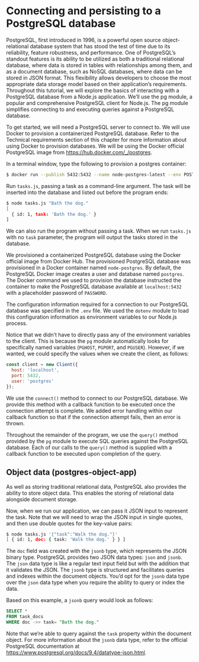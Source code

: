 # Connecting and persisting to a PostgreSQL database

PostgreSQL, first introduced in 1996, is a powerful open source object-relational database system
that has stood the test of time due to its reliability, feature robustness, and performance. One of
PostgreSQL’s standout features is its ability to be utilized as both a traditional relational database, where
data is stored in tables with relationships among them, and as a document database, such as NoSQL
databases, where data can be stored in JSON format. This flexibility allows developers to choose the
most appropriate data storage model based on their application’s requirements.
Throughout this tutorial, we will explore the basics of interacting with a PostgreSQL database from
a Node.js application. We’ll use the pg module, a popular and comprehensive PostgreSQL client for
Node.js. The pg module simplifies connecting to and executing queries against a PostgreSQL database.

To get started, we will need a PostgreSQL server to connect to. We will use Docker to provision a
containerized PostgreSQL database. Refer to the Technical requirements section of this chapter for
more information about using Docker to provision databases.
We will be using the Docker official PostgreSQL image from https://hub.docker.com/_/postgres.

In a terminal window, type the following to provision a postgres container:

```Bash
$ docker run --publish 5432:5432 --name node-postgres-latest --env POSTGRES_PASSWORD=PASSWORD --detach postgres:17
```

Run `tasks.js`, passing a task as a command-line argument. The task will be inserted into
the database and listed out before the program ends:

```Bash
$ node tasks.js "Bath the dog."
[
  { id: 1, task: 'Bath the dog.' }
]
```

We can also run the program without passing a task. When we run `tasks.js` with no `task`
parameter, the program will output the tasks stored in the database.

We provisioned a containerized PostgreSQL database using
the Docker official image from Docker Hub. The provisioned PostgreSQL database was provisioned
in a Docker container named `node-postgres`. By default, the PostgreSQL Docker image creates
a user and database named `postgres`. The Docker command we used to provision the database
instructed the container to make the PostgreSQL database available at `localhost:5432` with a
placeholder password of `PASSWORD`.

The configuration information required for a connection to our PostgreSQL database was specified in
the `.env` file. We used the `dotenv` module to load this configuration information as environment
variables to our Node.js process.

Notice that we didn’t have to directly pass any of the environment variables to the client. This is
because the `pg` module automatically looks for specifically named variables (`PGHOST`, `PGPORT`, and
`PGUSER`). However, if we wanted, we could specify the values when we create the client, as follows:

```JavaScript
const client = new Client({
  host: 'localhost',
  port: 5432,
  user: 'postgres'
});
```

We use the `connect()` method to connect to our PostgreSQL database. We provide this method
with a callback function to be executed once the connection attempt is complete. We added error
handling within our callback function so that if the connection attempt fails, then an error is thrown.

Throughout the remainder of the program, we use the `query()` method provided by the `pg` module
to execute SQL queries against the PostgreSQL database. Each of our calls to the `query()` method
is supplied with a callback function to be executed upon completion of the query.

## Object data (postgres-object-app)

As well as storing traditional relational data, PostgreSQL also provides the ability to store object data.
This enables the storing of relational data alongside document storage.

Now, when we run our application, we can pass it JSON input to represent the task. Note that
we will need to wrap the JSON input in single quotes, and then use double quotes for the
key-value pairs:

```Bash
$ node tasks.js '{"task":"Walk the dog."}'
[ { id: 1, doc: { task: 'Walk the dog.' } } ]
```

The `doc` field was created with the `jsonb` type, which represents the JSON binary type.
PostgreSQL provides two JSON data types: `json` and `jsonb`. The `json` data type is like a
regular text input field but with the addition that it validates the JSON. The `jsonb` type is
structured and facilitates queries and indexes within the document objects. You’d opt for the
`jsonb` data type over the `json` data type when you require the ability to query or index the data.

Based on this example, a `jsonb` query would look as follows:

```SQL
SELECT *
FROM task_docs
WHERE doc ->> task= "Bath the dog."
```

Note that we’re able to query against the `task` property within the document object. For more
information about the `jsonb` data type, refer to the official PostgreSQL documentation at
<https://www.postgresql.org/docs/9.4/datatype-json.html>.
